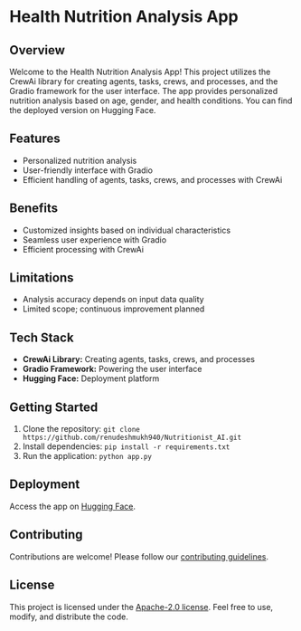# Health Nutrition Analysis App

## Overview

Welcome to the Health Nutrition Analysis App! This project utilizes the CrewAi library for creating agents, tasks, crews, and processes, and the Gradio framework for the user interface. The app provides personalized nutrition analysis based on age, gender, and health conditions. You can find the deployed version on Hugging Face.

## Features

- Personalized nutrition analysis
- User-friendly interface with Gradio
- Efficient handling of agents, tasks, crews, and processes with CrewAi

## Benefits

- Customized insights based on individual characteristics
- Seamless user experience with Gradio
- Efficient processing with CrewAi

## Limitations

- Analysis accuracy depends on input data quality
- Limited scope; continuous improvement planned

## Tech Stack

- **CrewAi Library:** Creating agents, tasks, crews, and processes
- **Gradio Framework:** Powering the user interface
- **Hugging Face:** Deployment platform

## Getting Started

1. Clone the repository: `git clone https://github.com/renudeshmukh940/Nutritionist_AI.git`
2. Install dependencies: `pip install -r requirements.txt`
3. Run the application: `python app.py`

## Deployment

Access the app on [Hugging Face](https://huggingface.co/your-username/health-nutrition-analysis).

## Contributing

Contributions are welcome! Please follow our [contributing guidelines](CONTRIBUTING.md).

## License

This project is licensed under the [Apache-2.0 license](LICENSE). Feel free to use, modify, and distribute the code.
